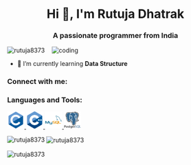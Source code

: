 <h1 align="center">Hi 👋, I'm Rutuja Dhatrak</h1>
<h3 align="center">A passionate programmer from India</h3>

<img align="right" alt="coding" width="400" src="https://tenor.com/en-GB/view/programming-gif-25868426">

<p align="left"> <img src="https://komarev.com/ghpvc/?username=rutuja8373&label=Profile%20views&color=0e75b6&style=flat" alt="rutuja8373" /> </p>

- 🌱 I’m currently learning **Data Structure**

<h3 align="left">Connect with me:</h3>
<p align="left">
</p>

<h3 align="left">Languages and Tools:</h3>
<p align="left"> <a href="https://www.cprogramming.com/" target="_blank" rel="noreferrer"> <img src="https://raw.githubusercontent.com/devicons/devicon/master/icons/c/c-original.svg" alt="c" width="40" height="40"/> </a> <a href="https://www.w3schools.com/cpp/" target="_blank" rel="noreferrer"> <img src="https://raw.githubusercontent.com/devicons/devicon/master/icons/cplusplus/cplusplus-original.svg" alt="cplusplus" width="40" height="40"/> </a> <a href="https://www.mysql.com/" target="_blank" rel="noreferrer"> <img src="https://raw.githubusercontent.com/devicons/devicon/master/icons/mysql/mysql-original-wordmark.svg" alt="mysql" width="40" height="40"/> </a> <a href="https://www.postgresql.org" target="_blank" rel="noreferrer"> <img src="https://raw.githubusercontent.com/devicons/devicon/master/icons/postgresql/postgresql-original-wordmark.svg" alt="postgresql" width="40" height="40"/> </a> </p>

<p><img align="left" src="https://github-readme-stats.vercel.app/api/top-langs?username=rutuja8373&show_icons=true&locale=en&layout=compact" alt="rutuja8373" /></p>

<p>&nbsp;<img align="center" src="https://github-readme-stats.vercel.app/api?username=rutuja8373&show_icons=true&locale=en" alt="rutuja8373" /></p>

<p><img align="center" src="https://github-readme-streak-stats.herokuapp.com/?user=rutuja8373&" alt="rutuja8373" /></p>
